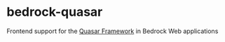 # bedrock-quasar

Frontend support for the [Quasar Framework][] in Bedrock Web applications

[Quasar Framework]: https://quasar-framework.org/
